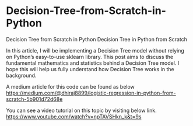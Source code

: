 # Decision-Tree-from-Scratch-in-Python
Decision Tree from Scratch in Python
Decision Tree in Python from Scratch

In this article, I will be implementing a Decision Tree model without relying on Python’s easy-to-use sklearn library. This post aims to discuss the fundamental mathematics and statistics behind a Decision Tree model. I hope this will help us fully understand how Decision Tree works in the background.

A medium article for this code can be found as below https://medium.com/@dhiraj8899/logistic-regression-in-python-from-scratch-5b901d72d68e

You can see a video tutorial on this topic by visiting below link. https://www.youtube.com/watch?v=npTAVSHkn_k&t=9s
